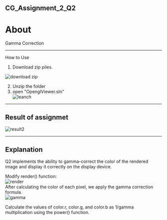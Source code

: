 ## CG_Assignment_2_Q2

About
===
Gamma Correction   

---
How to Use

1. Download zip piles.  
   
![download zip](https://github.com/user-attachments/assets/3e76e9d2-5325-42a3-ba52-2bb3064c0a58)

2. Unzip the folder  
3. open "OpenglViewer.sln"  
![leanch](https://github.com/user-attachments/assets/1ed43ef3-d812-4b75-809d-fe1077eabf9b)
---
Result of assignmet  
---   
![result2](https://github.com/user-attachments/assets/a39519f6-bc6d-4ffe-be26-a8bfd2e5e44b)

---
Explanation
---
Q2 implements the ability to gamma-correct the color of the rendered image and display it correctly on the display device.

Modify render() function:   
![render](https://github.com/user-attachments/assets/91d0dd09-3a3d-4cde-b830-2c4791abbe4b)  
After calculating the color of each pixel, we apply the gamma correction formula.  
![gamma](https://github.com/user-attachments/assets/404ac467-8f07-4482-b72f-3f070d802084)

Calculate the values of color.r, color.g, and color.b as 1/gamma multiplication using the power() function.  
